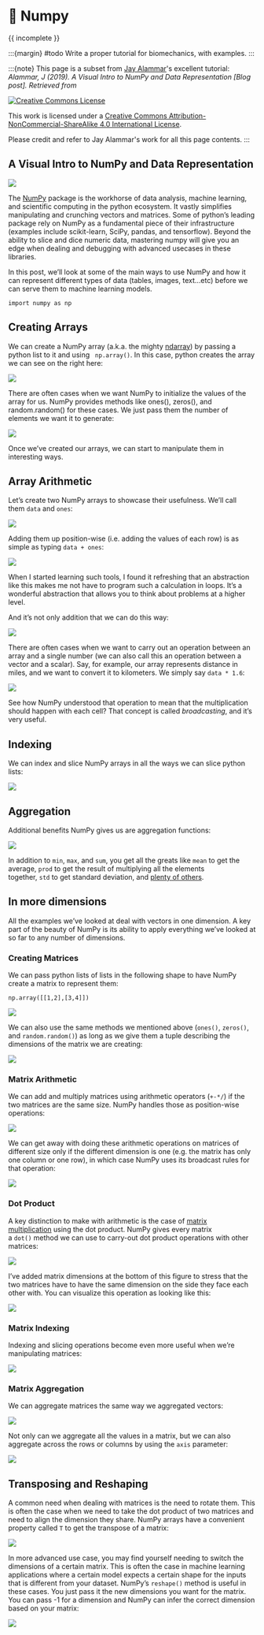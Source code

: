 # 🚧 Numpy

{{ incomplete }}

:::{margin} #todo
Write a proper tutorial for biomechanics, with examples.
:::

:::{note}
This page is a subset from [Jay Alammar](https://jalammar.github.io/)'s excellent tutorial: *Alammar, J (2019). A Visual Intro to NumPy and Data Representation [Blog post]. Retrieved from [](https://jalammar.github.io/visual-numpy/)*

[![Creative Commons License](https://i.creativecommons.org/l/by-nc-sa/4.0/88x31.png)](http://creativecommons.org/licenses/by-nc-sa/4.0/)

This work is licensed under a [Creative Commons Attribution-NonCommercial-ShareAlike 4.0 International License](http://creativecommons.org/licenses/by-nc-sa/4.0/).

Please credit and refer to Jay Alammar's work for all this page contents.
:::

## A Visual Intro to NumPy and Data Representation

![](https://felixchenier.uqam.ca/wp-content/uploads/2021/02/image.png)

The [NumPy](https://www.numpy.org/) package is the workhorse of data analysis, machine learning, and scientific computing in the python ecosystem. It vastly simplifies manipulating and crunching vectors and matrices. Some of python’s leading package rely on NumPy as a fundamental piece of their infrastructure (examples include scikit-learn, SciPy, pandas, and tensorflow). Beyond the ability to slice and dice numeric data, mastering numpy will give you an edge when dealing and debugging with advanced usecases in these libraries.

In this post, we’ll look at some of the main ways to use NumPy and how it can represent different types of data (tables, images, text…etc) before we can serve them to machine learning models.

```
import numpy as np
```

## Creating Arrays

We can create a NumPy array (a.k.a. the mighty [ndarray](https://docs.scipy.org/doc/numpy/reference/arrays.ndarray.html)) by passing a python list to it and using ` np.array()`. In this case, python creates the array we can see on the right here:

![](https://felixchenier.uqam.ca/wp-content/uploads/2021/02/image-1.png)

There are often cases when we want NumPy to initialize the values of the array for us. NumPy provides methods like ones(), zeros(), and random.random() for these cases. We just pass them the number of elements we want it to generate:

![](https://felixchenier.uqam.ca/wp-content/uploads/2021/02/image-2-1024x228.png)

Once we’ve created our arrays, we can start to manipulate them in interesting ways.

## Array Arithmetic

Let’s create two NumPy arrays to showcase their usefulness. We’ll call them `data` and `ones`:

![](https://felixchenier.uqam.ca/wp-content/uploads/2021/02/image-3.png)

Adding them up position-wise (i.e. adding the values of each row) is as simple as typing `data + ones`:

![](https://felixchenier.uqam.ca/wp-content/uploads/2021/02/image-4.png)

When I started learning such tools, I found it refreshing that an abstraction like this makes me not have to program such a calculation in loops. It’s a wonderful abstraction that allows you to think about problems at a higher level.

And it’s not only addition that we can do this way:

![](https://felixchenier.uqam.ca/wp-content/uploads/2021/02/image-5-1024x123.png)

There are often cases when we want to carry out an operation between an array and a single number (we can also call this an operation between a vector and a scalar). Say, for example, our array represents distance in miles, and we want to convert it to kilometers. We simply say `data * 1.6`:

![](https://felixchenier.uqam.ca/wp-content/uploads/2021/02/image-6-1024x116.png)

See how NumPy understood that operation to mean that the multiplication should happen with each cell? That concept is called _broadcasting_, and it’s very useful.

## Indexing

We can index and slice NumPy arrays in all the ways we can slice python lists:

![](https://felixchenier.uqam.ca/wp-content/uploads/2021/02/image-7.png)

## Aggregation

Additional benefits NumPy gives us are aggregation functions:

![](https://felixchenier.uqam.ca/wp-content/uploads/2021/02/image-8-1024x185.png)

In addition to `min`, `max`, and `sum`, you get all the greats like `mean` to get the average, `prod` to get the result of multiplying all the elements together, `std` to get standard deviation, and [plenty of others](https://jakevdp.github.io/PythonDataScienceHandbook/02.04-computation-on-arrays-aggregates.html).

## In more dimensions

All the examples we’ve looked at deal with vectors in one dimension. A key part of the beauty of NumPy is its ability to apply everything we’ve looked at so far to any number of dimensions.

### Creating Matrices

We can pass python lists of lists in the following shape to have NumPy create a matrix to represent them:

```
np.array([[1,2],[3,4]])
```

![](https://felixchenier.uqam.ca/wp-content/uploads/2021/02/image-9.png)

We can also use the same methods we mentioned above (`ones()`, `zeros()`, and `random.random()`) as long as we give them a tuple describing the dimensions of the matrix we are creating:

![](https://felixchenier.uqam.ca/wp-content/uploads/2021/02/image-10-1024x184.png)

### Matrix Arithmetic

We can add and multiply matrices using arithmetic operators (`+-*/`) if the two matrices are the same size. NumPy handles those as position-wise operations:

![](https://felixchenier.uqam.ca/wp-content/uploads/2021/02/image-11.png)

We can get away with doing these arithmetic operations on matrices of different size only if the different dimension is one (e.g. the matrix has only one column or one row), in which case NumPy uses its broadcast rules for that operation:

![](https://felixchenier.uqam.ca/wp-content/uploads/2021/02/image-12-1024x186.png)

### Dot Product

A key distinction to make with arithmetic is the case of [matrix multiplication](https://www.mathsisfun.com/algebra/matrix-multiplying.html) using the dot product. NumPy gives every matrix a `dot()` method we can use to carry-out dot product operations with other matrices:

![](https://felixchenier.uqam.ca/wp-content/uploads/2021/02/image-13-1024x256.png)

I’ve added matrix dimensions at the bottom of this figure to stress that the two matrices have to have the same dimension on the side they face each other with. You can visualize this operation as looking like this:

![](https://felixchenier.uqam.ca/wp-content/uploads/2021/02/image-14-1024x252.png)

### Matrix Indexing

Indexing and slicing operations become even more useful when we’re manipulating matrices:

![](https://felixchenier.uqam.ca/wp-content/uploads/2021/02/image-15.png)

### Matrix Aggregation

We can aggregate matrices the same way we aggregated vectors:

![](https://felixchenier.uqam.ca/wp-content/uploads/2021/02/image-16-1024x197.png)

Not only can we aggregate all the values in a matrix, but we can also aggregate across the rows or columns by using the `axis` parameter:

![](https://felixchenier.uqam.ca/wp-content/uploads/2021/02/image-17-1024x183.png)

## Transposing and Reshaping

A common need when dealing with matrices is the need to rotate them. This is often the case when we need to take the dot product of two matrices and need to align the dimension they share. NumPy arrays have a convenient property called `T` to get the transpose of a matrix:

![](https://felixchenier.uqam.ca/wp-content/uploads/2021/02/image-18.png)

In more advanced use case, you may find yourself needing to switch the dimensions of a certain matrix. This is often the case in machine learning applications where a certain model expects a certain shape for the inputs that is different from your dataset. NumPy’s `reshape()` method is useful in these cases. You just pass it the new dimensions you want for the matrix. You can pass -1 for a dimension and NumPy can infer the correct dimension based on your matrix:

![](https://felixchenier.uqam.ca/wp-content/uploads/2021/02/image-19-1024x379.png)